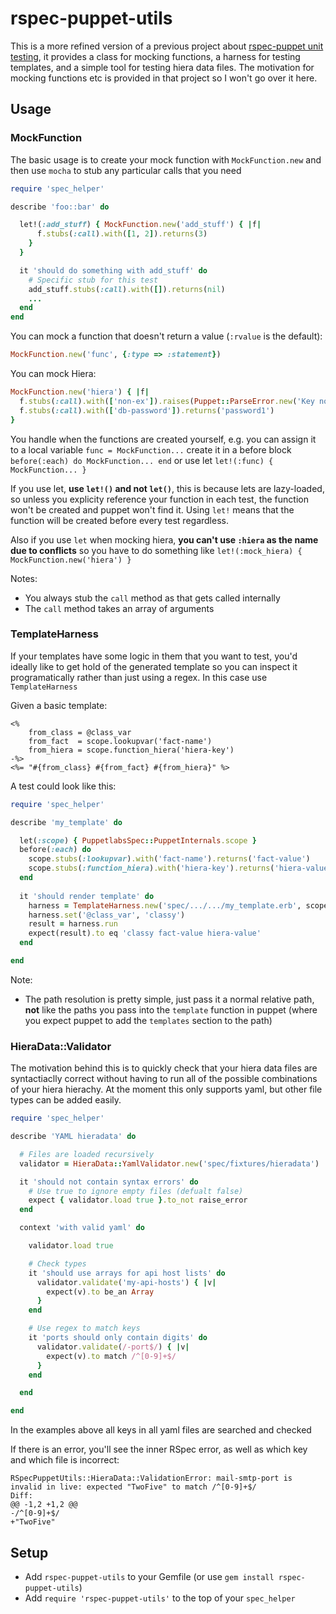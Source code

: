 # rspec-puppet-utils

This is a more refined version of a previous project about [rspec-puppet unit testing](https://github.com/TomPoulton/rspec-puppet-unit-testing), it provides a class for mocking functions, a harness for testing templates, and a simple tool for testing hiera data files. The motivation for mocking functions etc is provided in that project so I won't go over it here.

## Usage

### MockFunction

The basic usage is to create your mock function with `MockFunction.new` and then use `mocha` to stub any particular calls that you need

```ruby
require 'spec_helper'

describe 'foo::bar' do

  let!(:add_stuff) { MockFunction.new('add_stuff') { |f|
      f.stubs(:call).with([1, 2]).returns(3)
    }
  }

  it 'should do something with add_stuff' do
    # Specific stub for this test
    add_stuff.stubs(:call).with([]).returns(nil)
    ...
  end
end
```

You can mock a function that doesn't return a value (`:rvalue` is the default):
```ruby
MockFunction.new('func', {:type => :statement})
```

You can mock Hiera:
```ruby
MockFunction.new('hiera') { |f|
  f.stubs(:call).with(['non-ex']).raises(Puppet::ParseError.new('Key not found'))
  f.stubs(:call).with(['db-password']).returns('password1')
}
```
You handle when the functions are created yourself, e.g. you can assign it to a local variable `func = MockFunction...` create it in a before block `before(:each) do MockFunction... end` or use let `let!(:func) { MockFunction... }`

If you use let, **use `let!()` and not `let()`**, this is because lets are lazy-loaded, so unless you explicity reference your function in each test, the function won't be created and puppet won't find it. Using `let!` means that the function will be created before every test regardless.

Also if you use `let` when mocking hiera, **you can't use `:hiera` as the name due to conflicts** so you have to do something like `let!(:mock_hiera) { MockFunction.new('hiera') }`

Notes:
- You always stub the `call` method as that gets called internally
- The `call` method takes an array of arguments

### TemplateHarness

If your templates have some logic in them that you want to test, you'd ideally like to get hold of the generated template so you can inspect it programatically rather than just using a regex. In this case use `TemplateHarness`

Given a basic template:


```erb
<%
    from_class = @class_var
    from_fact  = scope.lookupvar('fact-name')
    from_hiera = scope.function_hiera('hiera-key')
-%>
<%= "#{from_class} #{from_fact} #{from_hiera}" %>

```

A test could look like this:


```ruby
require 'spec_helper'

describe 'my_template' do

  let(:scope) { PuppetlabsSpec::PuppetInternals.scope }
  before(:each) do
    scope.stubs(:lookupvar).with('fact-name').returns('fact-value')
    scope.stubs(:function_hiera).with('hiera-key').returns('hiera-value')
  end
  
  it 'should render template' do
    harness = TemplateHarness.new('spec/.../.../my_template.erb', scope)
    harness.set('@class_var', 'classy')
    result = harness.run
    expect(result).to eq 'classy fact-value hiera-value'
  end

end
```

Note:
- The path resolution is pretty simple, just pass it a normal relative path, **not** like the paths you pass into the `template` function in puppet (where you expect puppet to add the `templates` section to the path)
 
### HieraData::Validator

The motivation behind this is to quickly check that your hiera data files are syntactiaclly correct without having to run all of the possible combinations of your hiera hierachy. At the moment this only supports yaml, but other file types can be added easily.

```ruby
require 'spec_helper'

describe 'YAML hieradata' do

  # Files are loaded recursively
  validator = HieraData::YamlValidator.new('spec/fixtures/hieradata')

  it 'should not contain syntax errors' do
    # Use true to ignore empty files (defualt false)
    expect { validator.load true }.to_not raise_error
  end

  context 'with valid yaml' do

    validator.load true

    # Check types
    it 'should use arrays for api host lists' do
      validator.validate('my-api-hosts') { |v|
        expect(v).to be_an Array
      }
    end

    # Use regex to match keys
    it 'ports should only contain digits' do
      validator.validate(/-port$/) { |v|
        expect(v).to match /^[0-9]+$/
      }
    end

  end

end
```

In the examples above all keys in all yaml files are searched and checked

If there is an error, you'll see the inner RSpec error, as well as which key and which file is incorrect:

```
RSpecPuppetUtils::HieraData::ValidationError: mail-smtp-port is invalid in live: expected "TwoFive" to match /^[0-9]+$/
Diff:
@@ -1,2 +1,2 @@
-/^[0-9]+$/
+"TwoFive"
```

## Setup
- Add `rspec-puppet-utils` to your Gemfile (or use `gem install rspec-puppet-utils`)
- Add `require 'rspec-puppet-utils'` to the top of your `spec_helper`
